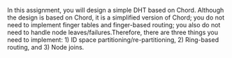 In this assignment, you will design a simple DHT based on Chord. Although the design is based
on Chord, it is a simplified version of Chord; you do not need to implement finger tables and
finger-based routing; you also do not need to handle node leaves/failures.Therefore, there are
three things you need to implement: 1) ID space partitioning/re-partitioning, 2) Ring-based
routing, and 3) Node joins.